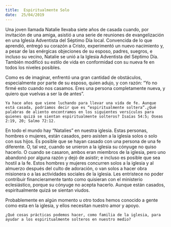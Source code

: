 ```yaml
---
title:  Espiritualmente Solo
date:  25/04/2019
---
```


Una joven llamada Natalie llevaba siete años de casada cuando, por invitación de una amiga, asistió a una serie de reuniones de evangelización en una Iglesia Adventista del Séptimo Día local. Convencida de lo que aprendió, entregó su corazón a Cristo, experimentó un nuevo nacimiento y, a pesar de las enérgicas objeciones de su esposo, padres, suegros, e incluso su vecino, Natalie se unió a la Iglesia Adventista del Séptimo Día. También modificó su estilo de vida en conformidad con su nueva fe en todos los niveles posibles.

Como es de imaginar, enfrentó una gran cantidad de obstáculos, especialmente por parte de su esposo, quien adujo, y con razón: “Yo no firmé esto cuando nos casamos. Eres una persona completamente nueva, y quiero que vuelvas a ser la de antes”.

`Ya hace años que viene luchando para llevar una vida de fe. Aunque está casada, podríamos decir que es “espiritualmente soltera”.¿Qué palabras de aliento encontramos en los siguientes versículos para quienes quizá se sientan espiritualmente solteros? Isaías 54:5; Oseas 2:19, 20; Salmo 72:12.`

En todo el mundo hay “Natalies” en nuestra iglesia. Estas personas, hombres o mujeres, están casados, pero asisten a la iglesia solos o solo con sus hijos. Es posible que se hayan casado con una persona de una fe diferente. O, tal vez, cuando se unieron a la iglesia su cónyuge no quiso hacerlo. O cuando se casaron, ambos eran miembros de la iglesia, pero uno abandonó por alguna razón y dejó de asistir; e incluso es posible que sea hostil a la fe. Estos hombres y mujeres concurren solos a la iglesia y al almuerzo después del culto de adoración, o van solos a hacer obra misionera o a las actividades sociales de la iglesia. Les entristece no poder contribuir financieramente tanto como quisieran con el ministerio eclesiástico, porque su cónyuge no acepta hacerlo. Aunque están casados, espiritualmente quizá se sientan viudos.

Probablemente en algún momento u otro todos hemos conocido a gente como esta en la iglesia, y ellos necesitan nuestro amor y apoyo.

`¿Qué cosas prácticas podemos hacer, como familia de la iglesia, para ayudar a los espiritualmente solteros en nuestro medio?`